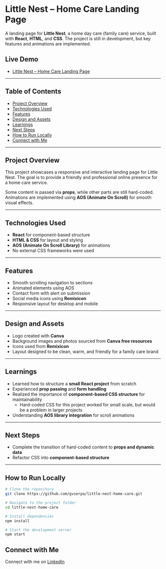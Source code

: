 # Little Nest – Home Care Landing Page

A landing page for **Little Nest**, a home day care (family care) service, built with **React**, **HTML**, and **CSS**. The project is still in development, but key features and animations are implemented.


## Live Demo

- [Little Nest – Home Care Landing Page](little-nest-home-care.vercel.app)

  
---

## Table of Contents
- [Project Overview](#project-overview)
- [Technologies Used](#technologies-used)
- [Features](#features)
- [Design and Assets](#design-and-assets)
- [Learnings](#learnings)
- [Next Steps](#next-steps)
- [How to Run Locally](#how-to-run-locally)
- [Connect with Me](#connect-with-me)

---

## Project Overview
This project showcases a responsive and interactive landing page for Little Nest. The goal is to provide a friendly and professional online presence for a home care service.

Some content is passed via **props**, while other parts are still hard-coded. Animations are implemented using **AOS (Animate On Scroll)** for smooth visual effects.

---

## Technologies Used
- **React** for component-based structure
- **HTML & CSS** for layout and styling
- **AOS (Animate On Scroll Library)** for animations
- No external CSS frameworks were used

---

## Features
- Smooth scrolling navigation to sections
- Animated elements using AOS
- Contact form with alert on submission
- Social media icons using **Remixicon**
- Responsive layout for desktop and mobile

---

## Design and Assets
- Logo created with **Canva**
- Background images and photos sourced from **Canva free resources**
- Icons used from **Remixicon**
- Layout designed to be clean, warm, and friendly for a family care brand

---

## Learnings
- Learned how to structure a **small React project** from scratch
- Experienced **prop passing** and **form handling**
- Realized the importance of **component-based CSS structure** for maintainability
  - Hard-coded CSS for this project worked for small scale, but would be a problem in larger projects
- Understanding **AOS library integration** for scroll animations

---

## Next Steps
- Complete the transition of hard-coded content to **props and dynamic data**
- Refactor CSS into **component-based structure**

---

## How to Run Locally
```bash
# Clone the repository
git clone https://github.com/gvserpa/little-nest-home-care.git

# Navigate to the project folder
cd little-nest-home-care

# Install dependencies
npm install

# Start the development server
npm start

```

## Connect with Me

Connect with me on [LinkedIn](https://www.linkedin.com/in/devgustavoserpa/)

